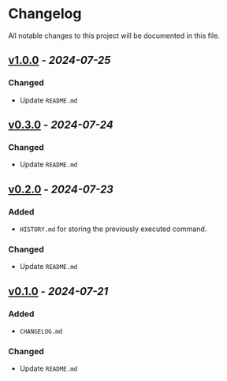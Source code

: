 # Changelog

All notable changes to this project will be documented in this file.

## [v1.0.0] - _2024-07-25_

### Changed

- Update `README.md`

## [v0.3.0] - _2024-07-24_

### Changed

- Update `README.md`

## [v0.2.0] - _2024-07-23_

### Added

- `HISTORY.md` for storing the previously executed command.

### Changed

- Update `README.md`

## [v0.1.0] - _2024-07-21_

### Added

- `CHANGELOG.md`

### Changed

- Update `README.md`

[v1.0.0]: https://github.com/trieunvt/git-flow-workflow/compare/v0.3.0...v1.0.0
[v0.3.0]: https://github.com/trieunvt/git-flow-workflow/compare/v0.2.0...v0.3.0
[v0.2.0]: https://github.com/trieunvt/git-flow-workflow/compare/v0.1.0...v0.2.0
[v0.1.0]: https://github.com/trieunvt/git-flow-workflow/releases/tag/v0.1.0
